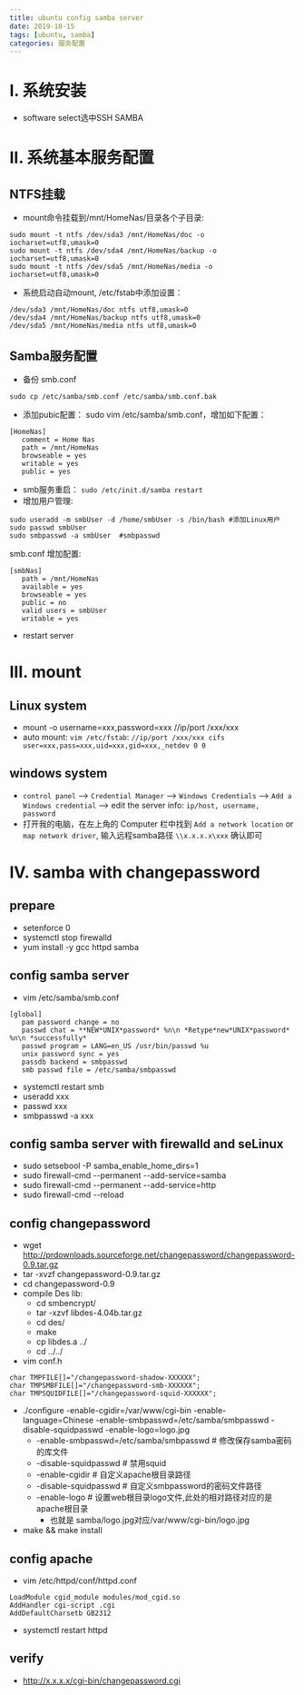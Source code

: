 ```yaml
---
title: ubuntu config samba server
date: 2019-10-15
tags: [ubuntu, samba]
categories: 服务配置
---
```


# I. 系统安装
- software select选中SSH SAMBA

# II. 系统基本服务配置

## NTFS挂载
- mount命令挂载到/mnt/HomeNas/目录各个子目录:
``` shell
sudo mount -t ntfs /dev/sda3 /mnt/HomeNas/doc -o iocharset=utf8,umask=0
sudo mount -t ntfs /dev/sda4 /mnt/HomeNas/backup -o iocharset=utf8,umask=0
sudo mount -t ntfs /dev/sda5 /mnt/HomeNas/media -o iocharset=utf8,umask=0
```
- 系统启动自动mount,
/etc/fstab中添加设置：
``` shell
/dev/sda3 /mnt/HomeNas/doc ntfs utf8,umask=0
/dev/sda4 /mnt/HomeNas/backup ntfs utf8,umask=0
/dev/sda5 /mnt/HomeNas/media ntfs utf8,umask=0
```

## Samba服务配置
- 备份 smb.conf
``` shell
sudo cp /etc/samba/smb.conf /etc/samba/smb.conf.bak
```
- 添加pubic配置： sudo vim /etc/samba/smb.conf，增加如下配置：
``` shell
[HomeNas]
   comment = Home Nas
   path = /mnt/HomeNas
   browseable = yes
   writable = yes
   public = yes
```
- smb服务重启：
`sudo /etc/init.d/samba restart`
- 增加用户管理:
```shell
sudo useradd -m smbUser -d /home/smbUser -s /bin/bash #添加Linux用户
sudo passwd smbUser
sudo smbpasswd -a smbUser  #smbpasswd
```
smb.conf 增加配置:
```shell
[smbNas]
   path = /mnt/HomeNas
   available = yes
   browseable = yes
   public = no
   valid users = smbUser
   writable = yes
```
- restart server


# III. mount
## Linux system
- mount -o username=xxx,password=xxx //ip/port /xxx/xxx
- auto mount: `vim /etc/fstab`: `//ip/port /xxx/xxx cifs user=xxx,pass=xxx,uid=xxx,gid=xxx,_netdev 0 0`

## windows system
- `control panel` --> `Credential Manager` --> `Windows Credentials` --> `Add a Windows credential` --> edit the server info: `ip/host, username, password`
- 打开我的电脑，在左上角的 Computer 栏中找到 `Add a network location` or `map network driver`, 输入远程samba路径 `\\x.x.x.x\xxx` 确认即可

# IV. samba with changepassword
## prepare
- setenforce 0
- systemctl stop firewalld
- yum install -y gcc httpd samba
## config samba server
- vim /etc/samba/smb.conf
```shell
[global]
   pam password change = no
   passwd chat = **NEW*UNIX*password* %n\n *Retype*new*UNIX*password* %n\n *successfully*
   passwd program = LANG=en_US /usr/bin/passwd %u
   unix password sync = yes
   passdb backend = smbpasswd
   smb passwd file = /etc/samba/smbpasswd
```
- systemctl restart smb
- useradd xxx
- passwd xxx
- smbpasswd -a xxx

## config samba server with firewalld and seLinux
- sudo setsebool -P samba_enable_home_dirs=1
- sudo firewall-cmd --permanent --add-service=samba
- sudo firewall-cmd --permanent --add-service=http
- sudo firewall-cmd --reload

## config changepassword
- wget http://prdownloads.sourceforge.net/changepassword/changepassword-0.9.tar.gz
- tar -xvzf changepassword-0.9.tar.gz
- cd changepassword-0.9
- compile Des lib:
   - cd smbencrypt/
   - tar -xzvf libdes-4.04b.tar.gz
   - cd des/
   - make
   - cp libdes.a ../
   - cd ../../
- vim conf.h
```shell
char TMPFILE[]="/changepassword-shadow-XXXXXX";
char TMPSMBFILE[]="/changepassword-smb-XXXXXX";
char TMPSQUIDFILE[]="/changepassword-squid-XXXXXX";
```
- ./configure -enable-cgidir=/var/www/cgi-bin -enable-language=Chinese -enable-smbpasswd=/etc/samba/smbpasswd -disable-squidpasswd -enable-logo=logo.jpg
   - -enable-smbpasswd=/etc/samba/smbpasswd # 修改保存samba密码的库文件
   - -disable-squidpasswd # 禁用squid
   - -enable-cgidir # 自定义apache根目录路径
   - -disable-squidpasswd # 自定义smbpassword的密码文件路径
   - -enable-logo # 设置web根目录logo文件,此处的相对路径对应的是apache根目录
      - 也就是 samba/logo.jpg对应/var/www/cgi-bin/logo.jpg
- make && make install
## config apache
- vim /etc/httpd/conf/httpd.conf
```shell
LoadModule cgid_module modules/mod_cgid.so
AddHandler cgi-script .cgi
AddDefaultCharsetb GB2312
```
- systemctl restart httpd

## verify
- http://x.x.x.x/cgi-bin/changepassword.cgi